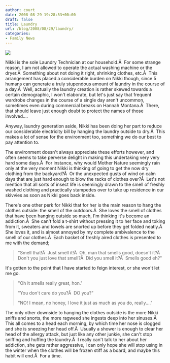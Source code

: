 ```yaml
---
author: court
date: 2008-08-29 19:28:53+00:00
draft: false
title: Laundry
url: /blog/2008/08/29/laundry/
categories:
- Family News
---
```


[![](http://www.vallentyne.com/blog/wp-content/uploads/2008/08/laundrylady-300x288.jpg)
](http://www.vallentyne.com/blog/wp-content/uploads/2008/08/laundrylady.jpg)

Nikki is the sole Laundry Technician at our household.Â  For some strange reason, I am not allowed to operate the actual washing machine or the dryer.Â  Something about not doing it right, shrinking clothes, etc.Â  This arrangement has placed a considerable burden on Nikki though, since 5 humans can generate a truly stupendous amount of laundry in the course of a day.Â  Well, actually the laundry creation is rather skewed towards a certain demographic, I won't elaborate, but let's just say that frequent wardrobe changes in the course of a single day aren't uncommon, sometimes even during commercial breaks on Hannah Montana.Â  There, that should leave just enough doubt to protect the names of those involved....

Anyway, laundry generation aside, Nikki has been doing her part to reduce our considerable electricity bill by hanging the laundry outside to dry.Â  This makes a lot of sense for the environment too, something we do our best to pay attention to.

The environment doesn't always appreciate these efforts however, and often seems to take perverse delight in making this undertaking very very hard some days.Â  For instance, why would Mother Nature seemingly rain only at the very moment Nikki is thinking of going to get the now dry clothing from the backyard?Â  Or the unexpected gusts of wind on calm days that are just hard enough to blow the racks of clothes over?Â  Let's not mention that all sorts of insect life is seemingly drawn to the smell of freshly washed clothing and practically stampedes over to take up residence in our skivvies as soon as Nikki goes back inside.

There's one other perk for Nikki that for her is the main reason to hang the clothes outside: the smell of the outdoors.Â  She loves the smell of clothes that have been hanging outside so much, I'm thinking it's become an addiction.Â  She can't fold a t-shirt without pressing it to her face and toking from it, sweaters and towels are snorted up before they get folded neatly.Â  She loves it, and is almost annoyed by my complete ambivalence to the smell of our clothes.Â  Each basket of freshly aired clothes is presented to me with the demand;


<blockquote>"Smell that!Â  Just smell it!Â  Oh, man that smells good, doesn't it?Â  Don't you just love that smell?Â  Did you smell it?Â  Smells good eh?"</blockquote>


It's gotten to the point that I have started to feign interest, or she won't let me go.


<blockquote>"Oh it smells really great, hon."

"You don't care do you?Â  DO you?"

"NO! I mean, no honey, I love it just as much as you do, really...."</blockquote>


The only other downside to hanging the clothes outside is the more Nikki sniffs and snorts, the more ragweed she ingests deep into her sinuses.Â  This all comes to a head each morning, by which time her nose is clogged and she is sneezing her head off.Â  Usually a shower is enough to clear her head of the allergy attack, but just like any other junkie, she can't stop sniffing and huffing the laundry.Â  I really can't talk to her about her addiction, she gets rather aggressive, I can only hope she will stop using in the winter when the clothes will be frozen stiff as a board, and maybe this habit will end.Â  For a time.
